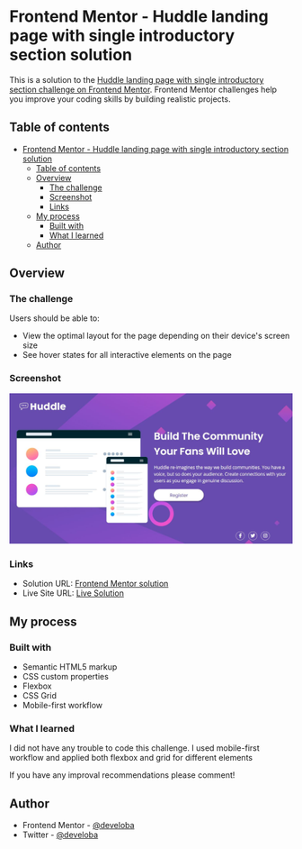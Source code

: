 # Frontend Mentor - Huddle landing page with single introductory section solution

This is a solution to the [Huddle landing page with single introductory section challenge on Frontend Mentor](https://www.frontendmentor.io/challenges/huddle-landing-page-with-a-single-introductory-section-B_2Wvxgi0). Frontend Mentor challenges help you improve your coding skills by building realistic projects. 

## Table of contents

- [Frontend Mentor - Huddle landing page with single introductory section solution](#frontend-mentor---huddle-landing-page-with-single-introductory-section-solution)
  - [Table of contents](#table-of-contents)
  - [Overview](#overview)
    - [The challenge](#the-challenge)
    - [Screenshot](#screenshot)
    - [Links](#links)
  - [My process](#my-process)
    - [Built with](#built-with)
    - [What I learned](#what-i-learned)
  - [Author](#author)

## Overview

### The challenge

Users should be able to:

- View the optimal layout for the page depending on their device's screen size
- See hover states for all interactive elements on the page

### Screenshot

![](./images/preview.JPG)

### Links

- Solution URL: [Frontend Mentor solution](https://www.frontendmentor.io/solutions/huddle-landing-page-with-html-and-css-HELIWMAVI9)
- Live Site URL: [Live Solution](https://peppy-alpaca-163580.netlify.app/)

## My process

### Built with

- Semantic HTML5 markup
- CSS custom properties
- Flexbox
- CSS Grid
- Mobile-first workflow


### What I learned

I did not have any trouble to code this challenge. I used mobile-first workflow and applied both flexbox and grid for different elements

If you have any improval recommendations please comment!


## Author

- Frontend Mentor - [@develoba](https://www.frontendmentor.io/profile/develoba)
- Twitter - [@develoba](https://www.twitter.com/develoba)


